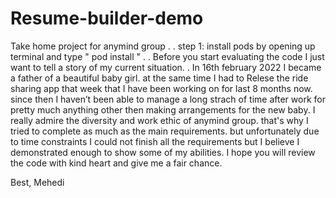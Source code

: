 # Resume-builder-demo
Take home project for anymind group
.
.
step 1: install pods by opening up terminal and type " pod install "
.
.
Before you start evaluating the code I just want to tell a story of my current situation. 
.
In 16th february 2022 I became a father of a beautiful baby girl. 
at the same time I had to Relese the ride sharing app that week that I have been working on for last 8 months now. 
since then I haven’t been able to manage a long strach of time after work for pretty much anything other then making arrangements for the new baby. 
I really admire the diversity and work ethic of anymind group. 
that's why I tried to complete as much as the main requirements. 
but unfortunately due to time constraints I could not finish all the requirements but I believe I demonstrated enough to show some of my abilities. 
I hope you will review the code with kind heart and give me a fair chance. 



Best, 
Mehedi
 
